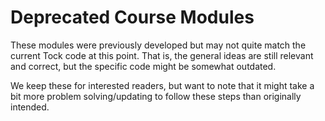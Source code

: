 # Deprecated Course Modules

These modules were previously developed but may not quite match the current Tock
code at this point. That is, the general ideas are still relevant and correct,
but the specific code might be somewhat outdated.

We keep these for interested readers, but want to note that it might take a bit
more problem solving/updating to follow these steps than originally intended.
